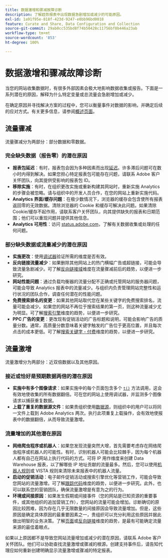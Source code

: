 ```yaml
---
title: 数据激增和骤减故障诊断
description: 了解趋势报表中出现数据急剧增加或减少的可能原因。
exl-id: 1a91f95e-818f-423d-9247-e0bb96bd0018
feature: Curate and Share, Data Configuration and Collection
source-git-commit: 29ab0cc535bd8f74b50428c11756bf8b446a23ab
workflow-type: tm+mt
source-wordcount: '853'
ht-degree: 100%

---
```


# 数据激增和骤减故障诊断

当您的网站收集数据时，有很多外部因素会极大地影响数据收集或报告。下面是一系列潜在的原因，解释为什么特定变量或总流量会急剧增加或减少。

在确定原因并寻找解决方案的过程中，您可以衡量事件对数据的影响，并确定后续的应对方式。有关更多信息，请参阅[概述页面](overview.md)。

## 流量骤减

流量骤减分为两部分：部分数据和零数据。

### 完全缺失数据（报告零）的潜在原因

* **报表包延迟**：有时，报表包会因为多种因素而出现[延迟](../latency.md)。许多滞后问题可在数小时内得到解决。如果您担心特定报表包可能存在问题，请联系 Adobe 客户关怀团队，向其提供受影响的报表包 ID。
* **移除实施**：有时，在组织更改实施或重新构建其网站时，重新实施 Analytics 的步骤会被忽略。请与组织中的开发人员合作，在您的网站上重新实施代码。
* **Analytics 界面/缓存问题**：在极少数情况下，浏览器的缓存会包含使所有报表返回零的无效数据。清除浏览器的 Cookie 和缓存可解决此问题。如果清除 Cookie/缓存不起作用，请联系客户关怀团队，向其提供缺失的报表和日期范围；他们可以重现问题并提供其他信息。
* **Analytics 可用性**：访问 [status.adobe.com](https://status.adobe.com/products/1173/)，了解有关数据收集或处理的任何问题。

### 部分缺失数据或流量减少的潜在原因

* **实施更改**：使用[调试器](/help/implement/validate/debugger.md)验证所需的维度是否有效。
* **反向链接流量减少**：如果删除其他网站上的热门横幅广告或超链接，可能会导致流量急剧减少。可了解[反向链接域](/help/components/dimensions/referring-domain.md)维度在流量骤减前后的趋势，以便进一步研究。
* **网站性能问题**：通过负载均衡器的流量分配不正确或托管网站的服务器问题，可能会导致 Analytics 报表中的流量减少。与组织内负责管理网站完整性和运行状况的团队合作，调查任何潜在的性能问题。
* **免费搜索排名的变更**：如果其他网站取代您在某些关键字的免费搜索排名，流量可能会减少。如果您的网站不再位于搜索结果的第一页，则这种流量减少尤为明显。可了解[搜索引擎](/help/components/dimensions/search-engine.md)维度的趋势，以便进一步研究。
* **PPC 广告的变更**：更改现有促销活动的广告标题和说明，可能会影响广告的质量分数。通常，高质量分数意味着关键字触发的广告位于更高位置，并且每次点击的成本更低。可了解[搜索关键字 - 付费](/help/components/dimensions/search-keyword.md)维度的趋势，以便进一步研究。

## 流量激增

流量激增分为两部分：近双倍数据以及其他原因。

### 接近或恰好是预期数据两倍的潜在原因

* **实施中有多个图像请求**：如果实施中的每个页面包含多个 [`t()`](/help/implement/vars/functions/t-method.md) 方法调用，这会有效地使收集的所有数据翻倍。可在您的网站上使用调试器，并监测多个图像请求以捕获重复数据。
* **上载了重复的数据源文件**：如果贵组织使用[数据源](/help/import/data-sources/overview.md)，则组织中的用户可以将同一文件上载到 Adobe Analytics 两次。执行此项重复上载操作，会有效地使报表中的数据翻倍，从而导致流量激增。

### 流量增加的其他潜在原因

* **网络爬虫程序或机器人**：如果您发现流量突然大增，首先需要考虑存在网络爬虫程序或机器人的可能性。有时，识别机器人可能会比较棘手，因为每个机器人都有自己在网站上执行代码的方式。可将 IP 用作维度来创建 Data Warehouse 报表，以了解哪些 IP 地址贡献的流量最多。然后，您可以使用[机器人规则](/help/admin/admin/c-manage-report-suites/c-edit-report-suites/general/bot-removal/bot-rules.md)或 VISTA 规则来清除未来报表中的机器人流量。
* **启动的促销活动**：电子邮件促销活动或搜索引擎优化等营销工作，可能会导致您网站的流量激增。可了解[跟踪代码](/help/components/dimensions/tracking-code.md)维度的趋势，以便进一步研究。此外，也可以联系您的营销团队，确保流量激增是有意为之的行为。
* **环境或间接原因**：如果发生假期或间接事件（您的网站是已知资源的重要事件，或其他组织的追加营销工作），您网站的流量可能会增加。诊断确切的原因比较困难，因为存在几乎无限数量的间接原因会导致流量增加。但是，这些原因是确定具体原因的最重要因素之一，贵组织可以充分利用这些原因并据此做出明智的业务决策。了解[页面](/help/components/dimensions/page.md)或[反向链接](/help/components/dimensions/referrer.md)维度的趋势，是最有可能确定流量来源的最佳着眼点。

如果以上原因都不是导致您网站流量增加或减少的潜在原因，请联系 Adobe 客户关怀团队。他们可以协助查找流量激增或骤减的根源。创建支持事件后，请告知代理应如何重新创建明确显示流量激增或骤减的特定报表。
